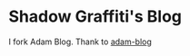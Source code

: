 # Shadow Graffiti's Blog

I fork Adam Blog. Thank to [adam-blog](https://github.com/artemsheludko/adam-blog)
